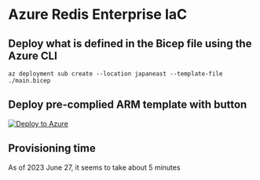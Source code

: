 # Azure Redis Enterprise IaC
## Deploy what is defined in the Bicep file using the Azure CLI
```
az deployment sub create --location japaneast --template-file ./main.bicep
```

## Deploy pre-complied ARM template with button
[![Deploy to Azure](https://aka.ms/deploytoazurebutton)](https://portal.azure.com/#create/Microsoft.Template/uri/https%3A%2F%2Fraw.githubusercontent.com%2Frukasakurai%2Fredis-enterprise-iac%2Fmain%2Fmain.json)

## Provisioning time
As of 2023 June 27, it seems to take about 5 minutes